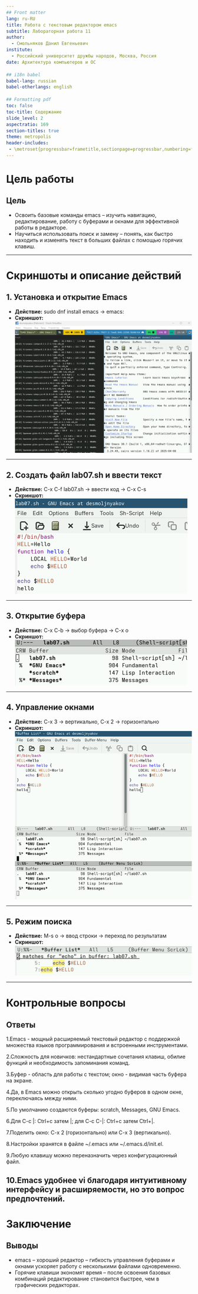 ```yaml
---
## Front matter
lang: ru-RU
title: Работа с текстовым редактором emacs
subtitle: Лабораторная работа 11
author:
  - Смольняков Данил Евгеньевич
institute:
  - Российский университет дружбы народов, Москва, Россия
date: Архитектура компьютеров и ОС

## i18n babel
babel-lang: russian
babel-otherlangs: english

## Formatting pdf
toc: false
toc-title: Содержание
slide_level: 2
aspectratio: 169
section-titles: true
theme: metropolis
header-includes:
 - \metroset{progressbar=frametitle,sectionpage=progressbar,numbering=fraction}
---
```


# Цель работы

## Цель
- Освоить базовые команды emacs – изучить навигацию, редактирование, работу с буферами и окнами для эффективной работы в редакторе.
- Научиться использовать поиск и замену – понять, как быстро находить и изменять текст в больших файлах с помощью горячих клавиш.

---

# Скриншоты и описание действий

## 1. Установка и открытие Emacs
- **Действие:** sudo dnf install emacs → emacs:
- **Скриншот:**  
  ![Установка и открытие Emacs](screenshot_1.png)

---

## 2. Создать файл lab07.sh и ввести текст
- **Действие:** C-x C-f lab07.sh → ввести код → C-x C-s
- **Скриншот:**  
  ![Создать файл lab07.sh и ввести текст](screenshot_2.png)

---

## 3. Открытие буфера
- **Действие:** C-x C-b → выбор буфера → C-x o
- **Скриншот:**  
  ![Открытие буфера](screenshot_3.png)

---

## 4. Управление окнами
- **Действие:** C-x 3 → вертикально, C-x 2 → горизонтально
- **Скриншот:**  
  ![Управление окнами](screenshot_4.png)

---

## 5. Режим поиска
- **Действие:** M-s o → ввод строки → переход по результатам
- **Скриншот:**  
  ![Режим поиска](screenshot_5.png)

---

# Контрольные вопросы

## Ответы
1.Emacs - мощный расширяемый текстовый редактор с поддержкой множества языков программирования и встроенными инструментами.

2.Сложность для новичков: нестандартные сочетания клавиш, обилие функций и необходимость запоминания команд.

3.Буфер - область для работы с текстом; окно - видимая часть буфера на экране.

4.Да, в Emacs можно открыть сколько угодно буферов в одном окне, переключаясь между ними.

5.По умолчанию создаются буферы: scratch, Messages, GNU Emacs.

6.Для C-c |: Ctrl+c затем |; для C-c C-|: Ctrl+c затем Ctrl+|.

7.Поделить окно: C-x 2 (горизонтально) или C-x 3 (вертикально).

8.Настройки хранятся в файле ~/.emacs или ~/.emacs.d/init.el.

9.Любую клавишу можно переназначить через конфигурационный файл.

10.Emacs удобнее vi благодаря интуитивному интерфейсу и расширяемости, но это вопрос предпочтений.
---

# Заключение

## Выводы
- emacs – хороший редактор – гибкость управления буферами и окнами ускоряет работу с несколькими файлами одновременно.
- Горячие клавиши экономят время – после освоения базовых комбинаций редактирование становится быстрее, чем в графических редакторах.